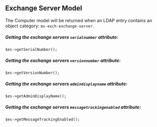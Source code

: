 ## Exchange Server Model

The Computer model will be returned when an LDAP entry contains an object category: `ms-exch-exchange-server`.

##### Getting the exchange servers `serialnumber` attribute:

    $es->getSerialNumber();
    
##### Getting the exchange servers `versionnumber` attribute:

    $es->getVersionNumber();

##### Getting the exchange servers `admindisplayname` attribute:

    $es->getAdminDisplayName();
    
##### Getting the exchange servers `messagetrackingenabled` attribute: 
    
    $es->getMessageTrackingEnabled();
